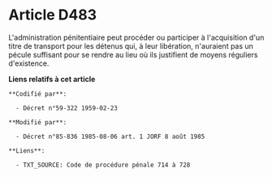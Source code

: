 # Article D483

L'administration pénitentiaire peut procéder ou participer à l'acquisition d'un titre de transport pour les détenus qui, à
leur libération, n'auraient pas un pécule suffisant pour se rendre au lieu où ils justifient de moyens réguliers d'existence.

**Liens relatifs à cet article**

	**Codifié par**:

	  - Décret n°59-322 1959-02-23

	**Modifié par**:

	  - Décret n°85-836 1985-08-06 art. 1 JORF 8 août 1985

	**Liens**:

	  - TXT_SOURCE: Code de procédure pénale 714 à 728
